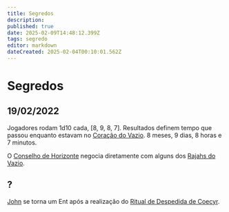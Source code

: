 ```yaml
---
title: Segredos
description: 
published: true
date: 2025-02-09T14:48:12.399Z
tags: segredo
editor: markdown
dateCreated: 2025-02-04T00:10:01.562Z
---
```


# Segredos
## 19/02/2022

Jogadores rodam 1d10 cada, [8, 9, 8, 7]. Resultados definem tempo que passou enquanto estavam no [Coração do Vazio](/lugares/abismo/coracao-do-vazio). 8 meses, 9 dias, 8 horas e 7 minutos.

O [Conselho de Horizonte](/faccoes/nacoes/imperio-dragao/conselho-de-horizonte) negocia diretamente com alguns dos [Rajahs do Vazio](/lugares/abismo/coracao-do-vazio).

## ?

[John](/individuos/personagens-de-jogadores/john) se torna um Ent após a realização do [Ritual de Despedida de Coecyr](/divindades/panteao-das-treze-estrelas/coecyr#ritual-de-despedida-de-coecyr).